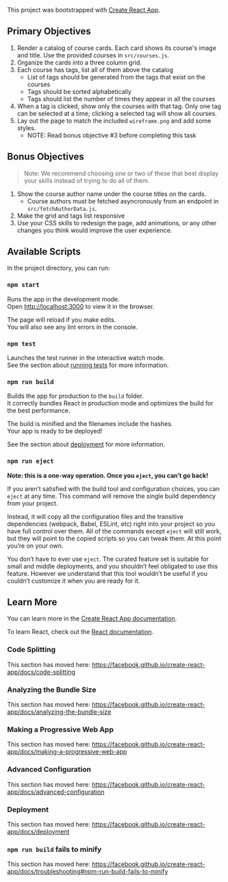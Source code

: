 This project was bootstrapped with [Create React App](https://github.com/facebook/create-react-app).

## Primary Objectives

1. Render a catalog of course cards. Each card shows its course's image and title. Use the provided courses in `src/courses.js`.
2. Organize the cards into a three column grid.
3. Each course has tags, list all of them above the catalog
   - List of tags should be generated from the tags that exist on the courses
   - Tags should be sorted alphabetically
   - Tags should list the number of times they appear in all the courses
4. When a tag is clicked, show only the courses with that tag. Only one tag can be selected at a time; clicking a selected tag will show all courses.
5. Lay out the page to match the included `wireframe.png` and add some styles.
   - NOTE: Read bonus objective #3 before completing this task

## Bonus Objectives

> Note: We recommend choosing one or two of these that best display your skills instead of trying to do all of them.

1. Show the course author name under the course titles on the cards.
   - Course authors must be fetched asyncronously from an endpoint in `src/fetchAuthorData.js`.
2. Make the grid and tags list responsive
3. Use your CSS skills to redesign the page, add animations, or any other changes you think would improve the user experience.

## Available Scripts

In the project directory, you can run:

### `npm start`

Runs the app in the development mode.<br />
Open [http://localhost:3000](http://localhost:3000) to view it in the browser.

The page will reload if you make edits.<br />
You will also see any lint errors in the console.

### `npm test`

Launches the test runner in the interactive watch mode.<br />
See the section about [running tests](https://facebook.github.io/create-react-app/docs/running-tests) for more information.

### `npm run build`

Builds the app for production to the `build` folder.<br />
It correctly bundles React in production mode and optimizes the build for the best performance.

The build is minified and the filenames include the hashes.<br />
Your app is ready to be deployed!

See the section about [deployment](https://facebook.github.io/create-react-app/docs/deployment) for more information.

### `npm run eject`

**Note: this is a one-way operation. Once you `eject`, you can’t go back!**

If you aren’t satisfied with the build tool and configuration choices, you can `eject` at any time. This command will remove the single build dependency from your project.

Instead, it will copy all the configuration files and the transitive dependencies (webpack, Babel, ESLint, etc) right into your project so you have full control over them. All of the commands except `eject` will still work, but they will point to the copied scripts so you can tweak them. At this point you’re on your own.

You don’t have to ever use `eject`. The curated feature set is suitable for small and middle deployments, and you shouldn’t feel obligated to use this feature. However we understand that this tool wouldn’t be useful if you couldn’t customize it when you are ready for it.

## Learn More

You can learn more in the [Create React App documentation](https://facebook.github.io/create-react-app/docs/getting-started).

To learn React, check out the [React documentation](https://reactjs.org/).

### Code Splitting

This section has moved here: https://facebook.github.io/create-react-app/docs/code-splitting

### Analyzing the Bundle Size

This section has moved here: https://facebook.github.io/create-react-app/docs/analyzing-the-bundle-size

### Making a Progressive Web App

This section has moved here: https://facebook.github.io/create-react-app/docs/making-a-progressive-web-app

### Advanced Configuration

This section has moved here: https://facebook.github.io/create-react-app/docs/advanced-configuration

### Deployment

This section has moved here: https://facebook.github.io/create-react-app/docs/deployment

### `npm run build` fails to minify

This section has moved here: https://facebook.github.io/create-react-app/docs/troubleshooting#npm-run-build-fails-to-minify
